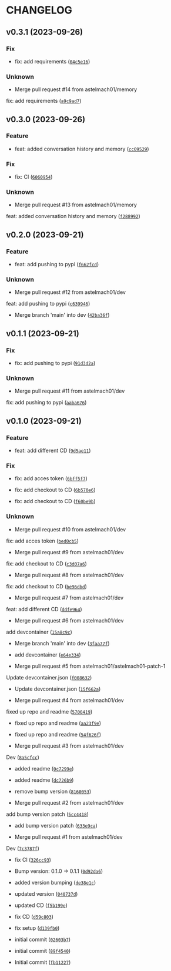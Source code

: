 # CHANGELOG



## v0.3.1 (2023-09-26)

### Fix

* fix: add requirements ([`04c5e16`](https://github.com/astelmach01/tinylang/commit/04c5e16802eb6a34473df7612af9dd123ec67677))

### Unknown

* Merge pull request #14 from astelmach01/memory

fix: add requirements ([`a9c9ad7`](https://github.com/astelmach01/tinylang/commit/a9c9ad7ab52604c70121be5a571a09acecd26f15))


## v0.3.0 (2023-09-26)

### Feature

* feat: added conversation history and memory ([`cc09529`](https://github.com/astelmach01/tinylang/commit/cc09529b745041aa0c4149c5a42c31e6ea417427))

### Fix

* fix: CI ([`6060954`](https://github.com/astelmach01/tinylang/commit/60609541988289804c6b3dec4b965ca873cdc7ce))

### Unknown

* Merge pull request #13 from astelmach01/memory

feat: added conversation history and memory ([`f288992`](https://github.com/astelmach01/tinylang/commit/f28899278577b415db38acde75ad213662be9439))


## v0.2.0 (2023-09-21)

### Feature

* feat: add pushing to pypi ([`f662fcd`](https://github.com/astelmach01/tinylang/commit/f662fcdf074e3c39871fb7620d96dc02a105079c))

### Unknown

* Merge pull request #12 from astelmach01/dev

feat: add pushing to pypi ([`c639946`](https://github.com/astelmach01/tinylang/commit/c6399464ab05eed4fe31f1e233e4c87efe7d9329))

* Merge branch &#39;main&#39; into dev ([`42ba36f`](https://github.com/astelmach01/tinylang/commit/42ba36fe0adb3090368d3e59550daacbb1e9c290))


## v0.1.1 (2023-09-21)

### Fix

* fix: add pushing to pypi ([`91d3d2a`](https://github.com/astelmach01/tinylang/commit/91d3d2af22b1e7ef633258a0793b4e8ccc0ef5df))

### Unknown

* Merge pull request #11 from astelmach01/dev

fix: add pushing to pypi ([`aaba676`](https://github.com/astelmach01/tinylang/commit/aaba6760e8dcbcbf4cdbb727960427e0d2c0d949))


## v0.1.0 (2023-09-21)

### Feature

* feat: add different CD ([`9d5ae11`](https://github.com/astelmach01/tinylang/commit/9d5ae118cfc2c5c4214b08e4efa0c4d71399e0b4))

### Fix

* fix: add acces token ([`6bff5f7`](https://github.com/astelmach01/tinylang/commit/6bff5f7e9d8b55f92f03045f0d83d1e0391d76f0))

* fix: add checkout to CD ([`6b570e6`](https://github.com/astelmach01/tinylang/commit/6b570e6ee9202ee493178c4bffe48c6a19e3c298))

* fix: add checkout to CD ([`f60be9b`](https://github.com/astelmach01/tinylang/commit/f60be9ba868b42d055a38de4fafcf7d5350a3475))

### Unknown

* Merge pull request #10 from astelmach01/dev

fix: add acces token ([`bed0cb5`](https://github.com/astelmach01/tinylang/commit/bed0cb5c25b5ed5059709d7d6aa11fffb62eaac6))

* Merge pull request #9 from astelmach01/dev

fix: add checkout to CD ([`c3d07a6`](https://github.com/astelmach01/tinylang/commit/c3d07a6538a2aa3ccbab758aaf6a51b713e90163))

* Merge pull request #8 from astelmach01/dev

fix: add checkout to CD ([`be96dbd`](https://github.com/astelmach01/tinylang/commit/be96dbd33037c2b583f172782b937cbd674fd038))

* Merge pull request #7 from astelmach01/dev

feat: add different CD ([`ddfe964`](https://github.com/astelmach01/tinylang/commit/ddfe9648ee6a16facd8e288ef4416d07889f1dec))

* Merge pull request #6 from astelmach01/dev

add devcontainer ([`15a8c9c`](https://github.com/astelmach01/tinylang/commit/15a8c9c888b5e0cf93a3167fda742dac2f7888ad))

* Merge branch &#39;main&#39; into dev ([`3faa77f`](https://github.com/astelmach01/tinylang/commit/3faa77f268e16d991f3de16443cc4200f6968ae6))

* add devcontainer ([`e64e334`](https://github.com/astelmach01/tinylang/commit/e64e3345ca07e2dd03452e32f4a5f7aa69febc58))

* Merge pull request #5 from astelmach01/astelmach01-patch-1

Update devcontainer.json ([`f008632`](https://github.com/astelmach01/tinylang/commit/f008632074deec8a0a80245867d94534429aa042))

* Update devcontainer.json ([`15f662a`](https://github.com/astelmach01/tinylang/commit/15f662a36a9199dbd4e5ae69226b40166ada776c))

* Merge pull request #4 from astelmach01/dev

fixed up repo and readme ([`5700419`](https://github.com/astelmach01/tinylang/commit/5700419329cfa4d1bd292dc39538aa2d2d4ba51a))

* fixed up repo and readme ([`aa23f9e`](https://github.com/astelmach01/tinylang/commit/aa23f9e205f9ca7ba686b3084bcb6e72dabaccb0))

* fixed up repo and readme ([`54f626f`](https://github.com/astelmach01/tinylang/commit/54f626f249d5896c6453edad5ad3892e1ddfa02a))

* Merge pull request #3 from astelmach01/dev

Dev ([`8a5cfcc`](https://github.com/astelmach01/tinylang/commit/8a5cfcc18eacd077d14f617bfaa5da629e21d3bf))

* added readme ([`0c7299e`](https://github.com/astelmach01/tinylang/commit/0c7299e9a628b3e6d8a049a9cc1124f36220163c))

* added readme ([`dc726b9`](https://github.com/astelmach01/tinylang/commit/dc726b9b637afdee60412a72e8e3d90964213cf5))

* remove bump version ([`8160053`](https://github.com/astelmach01/tinylang/commit/8160053cd7a0282b3ea56a9833671ea04b596bc1))

* Merge pull request #2 from astelmach01/dev

add bump version patch ([`5cc4418`](https://github.com/astelmach01/tinylang/commit/5cc4418a6e0cebad4058bfbd8fb49c6dbbc6654f))

* add bump version patch ([`633e9ca`](https://github.com/astelmach01/tinylang/commit/633e9ca8952319b59b11d6769a2ef62b21eaa2d5))

* Merge pull request #1 from astelmach01/dev

Dev ([`7c3787f`](https://github.com/astelmach01/tinylang/commit/7c3787f9215ee954020331d2ac4d7b29e6be6106))

* fix CI ([`326cc93`](https://github.com/astelmach01/tinylang/commit/326cc93b2ed6e66ca83f5513ddfedeb83e3634e2))

* Bump version: 0.1.0 → 0.1.1 ([`0d92da6`](https://github.com/astelmach01/tinylang/commit/0d92da6bc1982b8eadec39d94528c1a0312c9699))

* added version bumping ([`de38e1c`](https://github.com/astelmach01/tinylang/commit/de38e1c985d201d8f641843d945c9d4db3358c92))

* updated version ([`040737d`](https://github.com/astelmach01/tinylang/commit/040737df9896d6a85fe5bf0a9021152f965c6071))

* updated CD ([`f5b199e`](https://github.com/astelmach01/tinylang/commit/f5b199e17a790e4af8fd096e25f6111fea8d28b3))

* fix CD ([`d59c803`](https://github.com/astelmach01/tinylang/commit/d59c803d9fb0ba30ac71efab18e9888493ff40b4))

* fix setup ([`d139fb0`](https://github.com/astelmach01/tinylang/commit/d139fb0368aa9081883ffa84bb42443b2ee63c43))

* initial commit ([`02603b7`](https://github.com/astelmach01/tinylang/commit/02603b726f70396d55bcf9b6c55ee099a1033d1a))

* initial commit ([`89f4540`](https://github.com/astelmach01/tinylang/commit/89f454018600f419dedf6f91bd5e60d4951280c9))

* Initial commit ([`fb11227`](https://github.com/astelmach01/tinylang/commit/fb11227fc6d91f307e2d2a3ac808b2d882281199))

